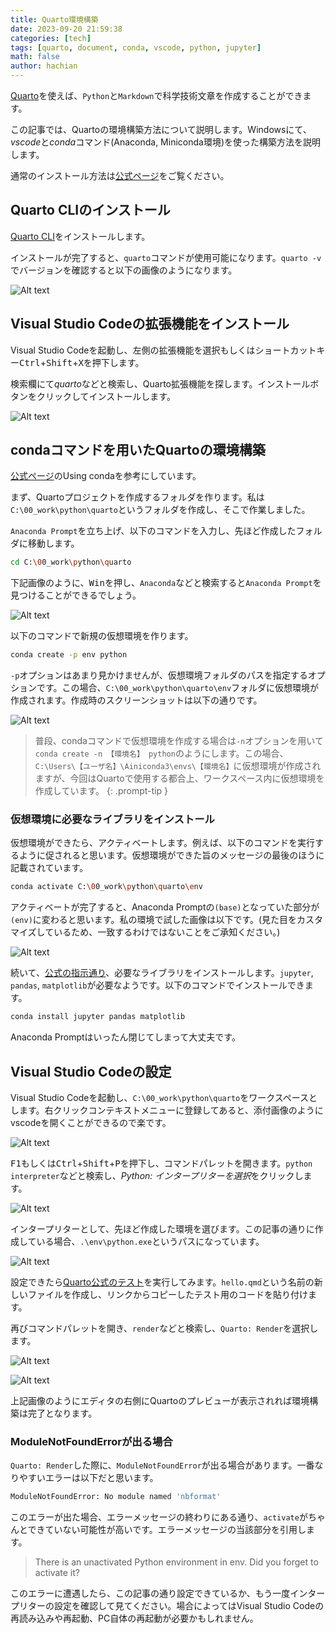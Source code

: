 ```yaml
---
title: Quarto環境構築
date: 2023-09-20 21:59:38
categories: [tech]
tags: [quarto, document, conda, vscode, python, jupyter]
math: false
author: hachian
---
```


[Quarto](https://quarto.org/)を使えば、`Python`と`Markdown`で科学技術文章を作成することができます。

この記事では、Quartoの環境構築方法について説明します。Windowsにて、*vscode*と*conda*コマンド(Anaconda, Miniconda環境)を使った構築方法を説明します。

通常のインストール方法は[公式ページ](https://quarto.org/)をご覧ください。

## Quarto CLIのインストール

[Quarto CLI](https://quarto.org/docs/get-started/)をインストールします。

インストールが完了すると、`quarto`コマンドが使用可能になります。`quarto -v`でバージョンを確認すると以下の画像のようになります。

![Alt text](/assets/img/2023-09-20-quarto-vscode-conda/image.png)

## Visual Studio Codeの拡張機能をインストール

Visual Studio Codeを起動し、左側の拡張機能を選択もしくはショートカットキー<kbd>Ctrl</kbd>+<kbd>Shift</kbd>+<kbd>X</kbd>を押下します。

検索欄にて*quarto*などと検索し、Quarto拡張機能を探します。インストールボタンをクリックしてインストールします。

![Alt text](/assets/img/2023-09-20-quarto-vscode-conda/image-1.png)

## condaコマンドを用いたQuartoの環境構築

[公式ページ](https://quarto.org/docs/projects/virtual-environments.html#using-conda)のUsing condaを参考にしています。

まず、Quartoプロジェクトを作成するフォルダを作ります。私は`C:\00_work\python\quarto`というフォルダを作成し、そこで作業しました。

`Anaconda Prompt`を立ち上げ、以下のコマンドを入力し、先ほど作成したフォルダに移動します。

```bash
cd C:\00_work\python\quarto
```

下記画像のように、<kbd>Win</kbd>を押し、`Anaconda`などと検索すると`Anaconda Prompt`を見つけることができるでしょう。

![Alt text](/assets/img/2023-09-20-quarto-vscode-conda/image-2.png)

以下のコマンドで新規の仮想環境を作ります。

```bash
conda create -p env python
```

`-p`オプションはあまり見かけませんが、仮想環境フォルダのパスを指定するオプションです。この場合、`C:\00_work\python\quarto\env`フォルダに仮想環境が作成されます。作成時のスクリーンショットは以下の通りです。

![Alt text](/assets/img/2023-09-20-quarto-vscode-conda/image-3.png)

> 普段、condaコマンドで仮想環境を作成する場合は`-n`オプションを用いて`conda create -n 【環境名】 python`のようにします。この場合、`C:\Users\【ユーザ名】\Ainiconda3\envs\【環境名】`に仮想環境が作成されますが、今回はQuartoで使用する都合上、ワークスペース内に仮想環境を作成しています。
{: .prompt-tip }

### 仮想環境に必要なライブラリをインストール

仮想環境ができたら、アクティベートします。例えば、以下のコマンドを実行するように促されると思います。仮想環境ができた旨のメッセージの最後のほうに記載されています。

```bash
conda activate C:\00_work\python\quarto\env
```

アクティベートが完了すると、Anaconda Promptの`(base)`となっていた部分が`(env)`に変わると思います。私の環境で試した画像は以下です。(見た目をカスタマイズしているため、一致するわけではないことをご承知ください。)

![Alt text](/assets/img/2023-09-20-quarto-vscode-conda/image-4.png)

続いて、[公式の指示通り](https://quarto.org/docs/projects/virtual-environments.html#using-conda)、必要なライブラリをインストールします。`jupyter`, `pandas`, `matplotlib`が必要なようです。以下のコマンドでインストールできます。

```bash
conda install jupyter pandas matplotlib 
```

Anaconda Promptはいったん閉じてしまって大丈夫です。

## Visual Studio Codeの設定

Visual Studio Codeを起動し、`C:\00_work\python\quarto`をワークスペースとします。右クリックコンテキストメニューに登録してあると、添付画像のようにvscodeを開くことができるので楽です。

![Alt text](/assets/img/2023-09-20-quarto-vscode-conda/image-6.png)

<kbd>F1</kbd>もしくは<kbd>Ctrl</kbd>+<kbd>Shift</kbd>+<kbd>P</kbd>を押下し、コマンドパレットを開きます。`python interpreter`などと検索し、*Python: インタープリターを選択*をクリックします。

![Alt text](/assets/img/2023-09-20-quarto-vscode-conda/image-5.png)

インタープリターとして、先ほど作成した環境を選びます。この記事の通りに作成している場合、`.\env\python.exe`というパスになっています。

![Alt text](/assets/img/2023-09-20-quarto-vscode-conda/image-7.png)

設定できたら[Quarto公式のテスト](https://quarto.org/docs/get-started/hello/vscode.html#render-and-preview)を実行してみます。`hello.qmd`という名前の新しいファイルを作成し、リンクからコピーしたテスト用のコードを貼り付けます。

再びコマンドパレットを開き、`render`などと検索し、`Quarto: Render`を選択します。

![Alt text](/assets/img/2023-09-20-quarto-vscode-conda/image-8.png)

![Alt text](/assets/img/2023-09-20-quarto-vscode-conda/image-9.png)

上記画像のようにエディタの右側にQuartoのプレビューが表示されれば環境構築は完了となります。

### ModuleNotFoundErrorが出る場合

`Quarto: Render`した際に、`ModuleNotFoundError`が出る場合があります。一番なりやすいエラーは以下だと思います。

```bash
ModuleNotFoundError: No module named 'nbformat'
```

このエラーが出た場合、エラーメッセージの終わりにある通り、`activate`がちゃんとできていない可能性が高いです。エラーメッセージの当該部分を引用します。

> There is an unactivated Python environment in env. Did you forget to activate it?

このエラーに遭遇したら、この記事の通り設定できているか、もう一度インタープリターの設定を確認して見てください。場合によってはVisual Studio Codeの再読み込みや再起動、PC自体の再起動が必要かもしれません。